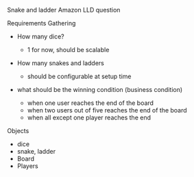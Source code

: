 Snake and ladder Amazon LLD question

Requirements Gathering
-  How many dice?
   - 1 for now, should be scalable

- How many snakes and ladders
  - should be configurable at setup time

- what should be the winning condition (business condition)
   - when one user reaches the end of the board
   - when two users out of five reaches the end of the board
   - when all except one player reaches the end
   


Objects
- dice
- snake, ladder
- Board
- Players
